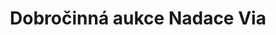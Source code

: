 ---
id: 3830542e-c6f7-4c7a-8a85-c63c7e432c85
title: Dobročinná aukce Nadace Via
price: 3000
year: 2019
description: undefined
kouskovani: false
locationName: undefined
position:
  lng: 14.399911811901
  lat: 50.09810643895227
---